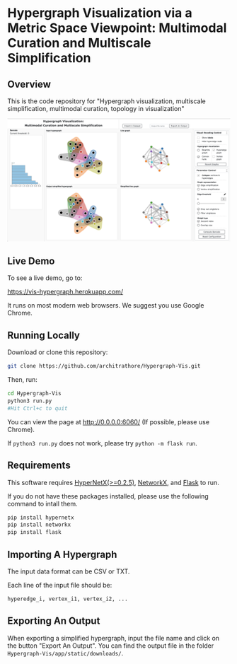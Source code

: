 # Hypergraph Visualization via a Metric Space Viewpoint: Multimodal Curation and Multiscale Simplification

## Overview
This is the code repository for "Hypergraph visualization, multiscale simplification, multimodal curation, topology in visualization"

![Screenshot of demo](app/static/assets/interface.png)

## Live Demo
To see a live demo, go to: 

https://vis-hypergraph.herokuapp.com/

It runs on most modern web browsers. We suggest you use Google Chrome.

## Running Locally
Download or clone this repository:

```bash
git clone https://github.com/architrathore/Hypergraph-Vis.git
```

Then, run:

```bash
cd Hypergraph-Vis
python3 run.py
#Hit Ctrl+c to quit
```

You can view the page at http://0.0.0.0:6060/ (If possible, please use Chrome).

If `python3 run.py` does not work, please try `python -m flask run`.

## Requirements
This software requires [HyperNetX(>=0.2.5)](https://pnnl.github.io/HyperNetX/build/index.html), [NetworkX](https://networkx.github.io/), and [Flask](https://flask.palletsprojects.com/en/1.1.x/) to run.

If you do not have these packages installed, please use the following command to intall them.

```bash
pip install hypernetx
pip install networkx
pip install flask
```

## Importing A Hypergraph

The input data format can be CSV or TXT.

Each line of the input file should be:

```bash
hyperedge_i, vertex_i1, vertex_i2, ...
```

## Exporting An Output
When exporting a simplified hypergraph, input the file name and click on the button "Export An Output". You can find the output file in the folder `⁨Hypergraph-Vis⁩/⁨app⁩/⁨static/downloads/`.
